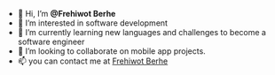 - 👋 Hi, I’m **@Frehiwot Berhe**
- 👀 I’m interested in software development
- 🌱 I’m currently learning new languages and challenges to become a software engineer
- 💞️ I’m looking to collaborate on mobile app projects.
- 📫 you can contact me at <a href = "drfre08@gmail.com">Frehiwot Berhe

<!---
OFFICIAL-DRFRE/OFFICIAL-DRFRE is a ✨ special ✨ repository because its `README.md` (this file) appears on your GitHub profile.
You can click the Preview link to take a look at your changes.
--->
